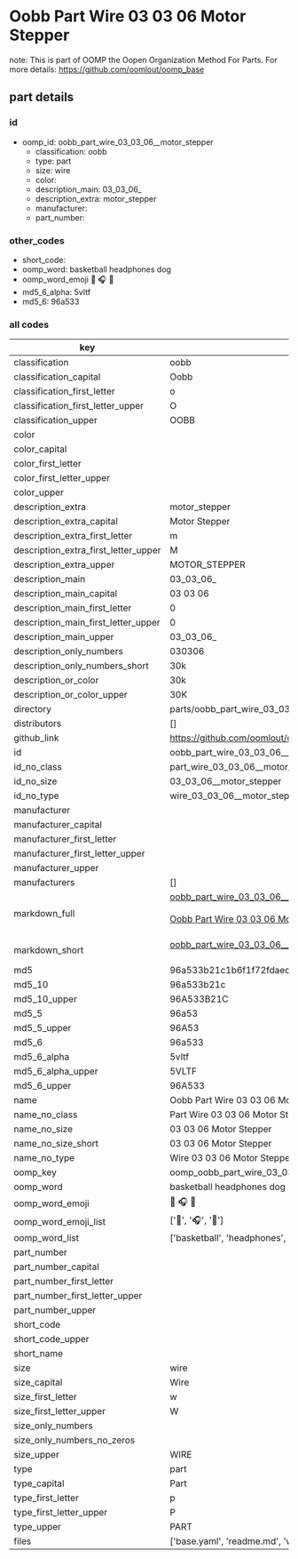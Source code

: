 # Oobb Part Wire 03 03 06  Motor Stepper  

note: This is part of OOMP the Oopen Organization Method For Parts. For more details: https://github.com/oomlout/oomp_base

##  part details





### id
* oomp_id: oobb_part_wire_03_03_06__motor_stepper
  * classification: oobb
  * type: part
  * size: wire
  * color: 
  * description_main: 03_03_06_
  * description_extra: motor_stepper
  * manufacturer: 
  * part_number: 

### other_codes
* short_code: 
* oomp_word: basketball headphones dog
* oomp_word_emoji :basketball: :headphones: :dog:
* md5_6_alpha: 5vltf
* md5_6: 96a533

### all codes 
| key | value |  
| --- | --- |  
| classification | oobb |  
| classification_capital | Oobb |  
| classification_first_letter | o |  
| classification_first_letter_upper | O |  
| classification_upper | OOBB |  
| color |  |  
| color_capital |  |  
| color_first_letter |  |  
| color_first_letter_upper |  |  
| color_upper |  |  
| description_extra | motor_stepper |  
| description_extra_capital | Motor Stepper |  
| description_extra_first_letter | m |  
| description_extra_first_letter_upper | M |  
| description_extra_upper | MOTOR_STEPPER |  
| description_main | 03_03_06_ |  
| description_main_capital | 03 03 06  |  
| description_main_first_letter | 0 |  
| description_main_first_letter_upper | 0 |  
| description_main_upper | 03_03_06_ |  
| description_only_numbers | 030306 |  
| description_only_numbers_short | 30k |  
| description_or_color | 30k |  
| description_or_color_upper | 30K |  
| directory | parts/oobb_part_wire_03_03_06__motor_stepper |  
| distributors | [] |  
| github_link | https://github.com/oomlout/oomlout_oomp_part_src/tree/main/parts/oobb_part_wire_03_03_06__motor_stepper/working |  
| id | oobb_part_wire_03_03_06__motor_stepper |  
| id_no_class | part_wire_03_03_06__motor_stepper |  
| id_no_size | 03_03_06__motor_stepper |  
| id_no_type | wire_03_03_06__motor_stepper |  
| manufacturer |  |  
| manufacturer_capital |  |  
| manufacturer_first_letter |  |  
| manufacturer_first_letter_upper |  |  
| manufacturer_upper |  |  
| manufacturers | [] |  
| markdown_full | [oobb_part_wire_03_03_06__motor_stepper](https://github.com/oomlout/oomlout_oomp_part_src/tree/main/parts/oobb_part_wire_03_03_06__motor_stepper/working)<br>[](https://github.com/oomlout/oomlout_oomp_part_src/tree/main/parts/oobb_part_wire_03_03_06__motor_stepper/working)<br>[Oobb Part Wire 03 03 06  Motor Stepper](https://github.com/oomlout/oomlout_oomp_part_src/tree/main/parts/oobb_part_wire_03_03_06__motor_stepper/working)<br><br> |  
| markdown_short | [oobb_part_wire_03_03_06__motor_stepper](https://github.com/oomlout/oomlout_oomp_part_src/tree/main/parts/oobb_part_wire_03_03_06__motor_stepper/working)<br><br> |  
| md5 | 96a533b21c1b6f1f72fdaecc17d4db4a |  
| md5_10 | 96a533b21c |  
| md5_10_upper | 96A533B21C |  
| md5_5 | 96a53 |  
| md5_5_upper | 96A53 |  
| md5_6 | 96a533 |  
| md5_6_alpha | 5vltf |  
| md5_6_alpha_upper | 5VLTF |  
| md5_6_upper | 96A533 |  
| name | Oobb Part Wire 03 03 06  Motor Stepper |  
| name_no_class | Part Wire 03 03 06  Motor Stepper |  
| name_no_size | 03 03 06  Motor Stepper |  
| name_no_size_short | 03 03 06  Motor Stepper |  
| name_no_type | Wire 03 03 06  Motor Stepper |  
| oomp_key | oomp_oobb_part_wire_03_03_06__motor_stepper |  
| oomp_word | basketball headphones dog |  
| oomp_word_emoji | :basketball: :headphones: :dog: |  
| oomp_word_emoji_list | [':basketball:', ':headphones:', ':dog:'] |  
| oomp_word_list | ['basketball', 'headphones', 'dog'] |  
| part_number |  |  
| part_number_capital |  |  
| part_number_first_letter |  |  
| part_number_first_letter_upper |  |  
| part_number_upper |  |  
| short_code |  |  
| short_code_upper |  |  
| short_name |  |  
| size | wire |  
| size_capital | Wire |  
| size_first_letter | w |  
| size_first_letter_upper | W |  
| size_only_numbers |  |  
| size_only_numbers_no_zeros |  |  
| size_upper | WIRE |  
| type | part |  
| type_capital | Part |  
| type_first_letter | p |  
| type_first_letter_upper | P |  
| type_upper | PART |  
| files | ['base.yaml', 'readme.md', 'working.json', 'working.yaml'] |  
